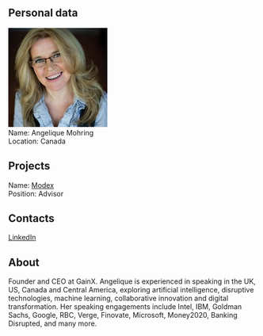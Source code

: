 ## Personal data
![angelique mohring photo](photo/angelique_mohring.jpg)  
Name:   Angelique Mohring  
Location: Canada
## Projects 
Name: [Modex](../projects/modex.md)  
Position: Advisor   
## Contacts
[LinkedIn](https://www.linkedin.com/in/angeliquemohring/)      
## About
Founder and CEO at GainX.
Angelique is experienced in speaking in the UK, US, Canada and Central America, exploring artificial intelligence, disruptive technologies, machine learning, collaborative innovation and digital transformation. Her speaking engagements include Intel, IBM, Goldman Sachs, Google, RBC, Verge, Finovate, Microsoft, Money2020, Banking Disrupted, and many more.
